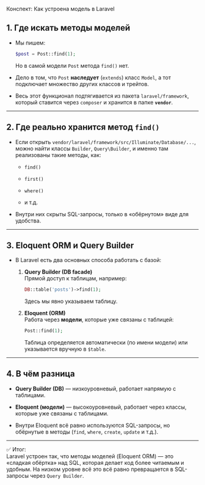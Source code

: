 Конспект: Как устроена модель в Laravel

## 1. Где искать методы моделей

- Мы пишем:
    
    ```php
    $post = Post::find(1);
    ```
    
    Но в самой модели `Post` метода `find()` нет.
    
- Дело в том, что `Post` **наследует** (`extends`) класс `Model`, а тот подключает множество других классов и трейтов.
    
- Весь этот функционал подтягивается из пакета `laravel/framework`, который ставится через `composer` и хранится в папке **`vendor`**.
    

---

## 2. Где реально хранится метод `find()`

- Если открыть `vendor/laravel/framework/src/Illuminate/Database/...`, можно найти классы `Builder`, `Query\Builder`, и именно там реализованы такие методы, как:
    
    - `find()`
        
    - `first()`
        
    - `where()`
        
    - и т.д.
        
- Внутри них скрыты SQL-запросы, только в «обёрнутом» виде для удобства.
    

---

## 3. Eloquent ORM и Query Builder

- В Laravel есть два основных способа работать с базой:
    
    1. **Query Builder (DB facade)**  
        Прямой доступ к таблицам, например:
        
        ```php
        DB::table('posts')->find(1);
        ```
        
        Здесь мы явно указываем таблицу.
        
    2. **Eloquent (ORM)**  
        Работа через **модели**, которые уже связаны с таблицей:
        
        ```php
        Post::find(1);
        ```
        
        Таблица определяется автоматически (по имени модели) или указывается вручную в `$table`.
        

---

## 4. В чём разница

- **Query Builder (DB)** — низкоуровневый, работает напрямую с таблицами.
    
- **Eloquent (модели)** — высокоуровневый, работает через классы, которые уже связаны с таблицами.
    
- Внутри Eloquent всё равно используются SQL-запросы, но обёрнутые в методы (`find`, `where`, `create`, `update` и т.д.).
    

---

✅ Итог:  
Laravel устроен так, что методы моделей (Eloquent ORM) — это «сладкая обёртка» над SQL, которая делает код более читаемым и удобным. На низком уровне всё это всё равно превращается в SQL-запросы через `Query Builder`.
